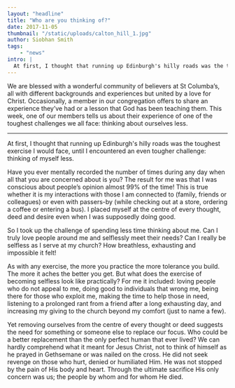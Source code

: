 ```yaml
---
layout: "headline"
title: "Who are you thinking of?"
date: 2017-11-05
thumbnail: "/static/uploads/calton_hill_1.jpg"
author: Siobhan Smith
tags: 
    - "news"
intro: |
  At first, I thought that running up Edinburgh's hilly roads was the toughest exercise I would face, until I encountered an even tougher challenge: thinking of myself less.
---
```

We are blessed with a wonderful community of believers at St Columba’s, all with different backgrounds and experiences but united by a love for Christ.
Occasionally, a member in our congregation offers to share an experience they’ve had or a lesson that God has been teaching them.
This week, one of our members tells us about their experience of one of the toughest challenges we all face: thinking about ourselves less.

<hr>

At first, I thought that running up Edinburgh's hilly roads was the toughest exercise I would face, until I encountered an even tougher challenge: thinking of myself less.

Have you ever mentally recorded the number of times during any day when all that you are concerned about is you?
The result for me was that I was conscious about people’s opinion almost 99% of the time!
This is true whether it is my interactions with those I am connected to (family, friends or colleagues) or even with passers-by (while checking out at a store, ordering a coffee or entering a bus).
I placed myself at the centre of every thought, deed and desire even when I was supposedly doing good.

So I took up the challenge of spending less time thinking about me.
Can I truly love people around me and selflessly meet their needs?
Can I really be selfless as I serve at my church?
How breathless, exhausting and impossible it felt!

As with any exercise, the more you practice the more tolerance you build.
The more it aches the better you get.
But what does the exercise of becoming selfless look like practically?
For me it included: loving people who do not appeal to me, doing good to individuals that wrong me, being there for those who exploit me, making the time to help those in need, listening to a prolonged rant from a friend after a long exhausting day, and increasing my giving to the church beyond my comfort (just to name a few).

Yet removing ourselves from the centre of every thought or deed suggests the need for something or someone else to replace our focus.
Who could be a better replacement than the only perfect human that ever lived?
We can hardly comprehend what it meant for Jesus Christ, not to think of himself as he prayed in Gethsemane or was nailed on the cross.
He did not seek revenge on those who hurt, denied or humiliated Him.
He was not stopped by the pain of His body and heart.
Through the ultimate sacrifice His only concern was us; the people by whom and for whom He died.
